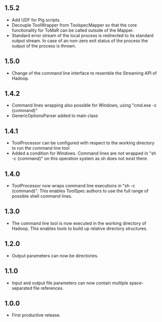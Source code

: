## 1.5.2
  * Add UDF for Pig scripts.
  * Decouple ToolWrapper from ToolspecMapper so that the core functionality for ToMaR can be called outside of the Mapper.
  * Standard error stream of the local process is redirected to its standard output stream. In case of an non-zero exit status of the process the output of the process is thrown.
  
## 1.5.0

  * Change of the command line interface to resemble the Streaming API of Hadoop. 

## 1.4.2

  * Command lines wrapping also possible for Windows, using "cmd.exe -c {command}"
  * GenericOptionsParser added to main class

## 1.4.1

  * ToolProcessor can be configured with respect to the working directory to run the command line tool
  * Added a condition for Windows. Command lines are not wrapped in "sh -c {command}" on this operation system as sh does not exist there.
  
## 1.4.0

  * ToolProcessor now wraps command line executions in "sh -c {command}". This enables ToolSpec authors to use the full range of possible shell command lines.

## 1.3.0

  * The command line tool is now executed in the working directory of Hadoop. This enables tools to build up relative directory structures.

## 1.2.0

  * Output parameters can now be directories.

## 1.1.0

  * Input and output file parameters can now contain multiple space-separated file references.

## 1.0.0

  * First productive release.
